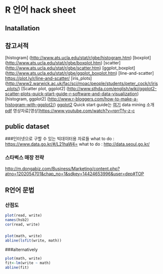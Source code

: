 # R 언어 hack sheet

## Inatallation

## 참고서적

[histogram] (http://www.ats.ucla.edu/stat/r/gbe/histogram.htm)
[boxplot] (http://www.ats.ucla.edu/stat/r/gbe/boxplot.htm)
[scatter] (http://www.ats.ucla.edu/stat/r/gbe/scatter.htm)
[ggplot_boxplot] (http://www.ats.ucla.edu/stat/r/gbe/ggplot_boxplot.htm)
[line-and-scatter] https://plot.ly/r/line-and-scatter/
[iris_plots] (http://www2.warwick.ac.uk/fac/sci/moac/people/students/peter_cock/r/iris_plots/)
[Scatter plot, ggplot2] (http://www.sthda.com/english/wiki/ggplot2-scatter-plots-quick-start-guide-r-software-and-data-visualization)
[histogram, ggplot2] (http://www.r-bloggers.com/how-to-make-a-histogram-with-ggplot2/)
[ggplot2](http://www.cookbook-r.com/Graphs/Plotting_distributions_(ggplot2)/)
Quick start guide는 [여기](http://www.sthda.com/english/wiki/ggplot2-histogram-plot-quick-start-guide-r-software-and-data-visualization)
[](http://www.sthda.com/english/wiki/ggplot2-histogram-easy-histogram-graph-with-ggplot2-r-package)
data mining 소개[pdf](http://datamining.dongguk.ac.kr/R/R%EC%9D%98%EC%84%A4%EC%B9%98%EB%B0%8F%EA%B8%B0%EB%B3%B8%EC%82%AC%EC%9A%A9%EB%B2%95.pdf)
영상자료[영상]https://www.youtube.com/watch?v=rqrrTfy-z-c

## public dataset
###인터넷으로 구할 수 있는 빅데이터용 자료들
 what to do : https://www.data.go.kr/#/L21haW4=
 what to do : http://data.seoul.go.kr/

### 스타벅스 매장 전략
 http://m.dongabiz.com/Business/Marketing/content.php?atno=1202054701&chap_no=1&sdkey=14424653996&user=dep#TOP

## R언어 문법

### 산점도
```R
plot(read, write)
names(hsb2)
cor(read, write)
```
###
```R
plot(math, write)
abline(lsfit(write, math))
```

###alternatively
```R
plot(math, write)
fit<-lm(write ~ math)
abline(fit)
```
